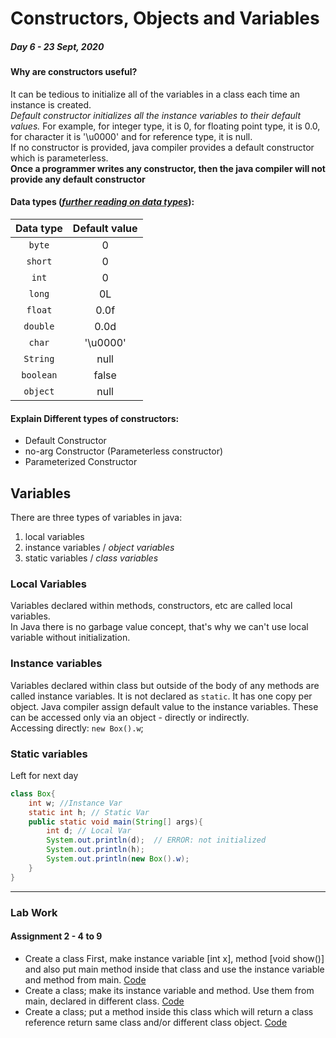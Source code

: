 # Constructors, Objects and Variables
##### Day 6 - 23 Sept, 2020

#### Why are constructors useful?

It can be tedious to initialize all of the variables in a class each time an instance is created.  
*Default constructor initializes all the instance variables to their default values.* For example, for integer type, it is 0, for floating point type, it is 0.0, for character it is '\u0000' and for reference type, it is null.  
If no constructor is provided, java compiler provides a default constructor which is parameterless.  
**Once a programmer writes any constructor, then the java compiler will not provide any default constructor**

#### Data types (*[further reading on data types](https://docs.oracle.com/javase/tutorial/java/nutsandbolts/datatypes.html)*):
| Data type | Default value |
| :-------: | :-----------: |
| `byte` | 0 |
| `short` | 0 |
| `int` | 0 |
| `long` | 0L |
| `float` | 0.0f |
| `double` | 0.0d |
| `char` | '\u0000' |
| `String` | null |
| `boolean` | false |
| `object` | null |

#### Explain Different types of constructors:

- Default Constructor
- no-arg Constructor (Parameterless constructor)
- Parameterized Constructor


## Variables

There are three types of variables in java:
1. local variables
2. instance variables / *object variables*
3. static variables / *class variables*

### Local Variables

Variables declared within methods, constructors, etc are called local variables.  
In Java there is no garbage value concept, that's why we can't use local variable without initialization.

### Instance variables

Variables declared within class but outside of the body of any methods are called instance variables. It is not declared as `static`. It has one copy per object. Java compiler assign default value to the instance variables. These can be accessed only via an object - directly or indirectly.  
Accessing directly: `new Box().w`;

### Static variables

Left for next day

```java
class Box{
    int w; //Instance Var
    static int h; // Static Var
    public static void main(String[] args){
        int d; // Local Var
        System.out.println(d);  // ERROR: not initialized
        System.out.println(h); 
        System.out.println(new Box().w);
    }
}
```

--- 
### Lab Work
#### Assignment 2 - 4 to 9

- Create a class First, make instance variable [int x], method [void show()] and also put main method inside that class and use the instance variable and method from main. [Code](../codes/First.java)
- Create a class; make its instance variable and method. Use them from main, declared
in different class. [Code](../codes/Second.java)
- Create a class; put a method inside this class which will return a class reference return
same class and/or different class object. [Code](../codes/ClassRef.java)
